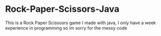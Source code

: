 # Rock-Paper-Scissors-Java
This is a Rock Paper Scissosrs game I made with java, I only have a week experience in programming so im sorry for the messy code
